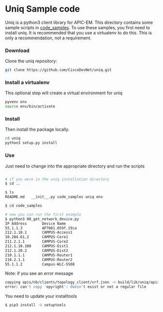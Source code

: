 # Uniq Sample code
Uniq is a python3 client library for APIC-EM.  This directory contains some sample scripts in 
[code_samples](code_samples/).  To use these samples, you first need to install uniq.  It is recommended that you use
a virtualenv to do this.  This is only a recommendation, not a requirement.

### Download
Clone the uniq repository:

``` bash
git clone https://github.com/CiscoDevNet/uniq.git
```

### Install a virtualenv
This optional step will create a virtual environment for uniq

``` bash
pyvenv env
source env/bin/activate
```

### Install
Then install the package locally.

``` bash
cd uniq
python3 setup.py install
```

### Use
Just need to change into the appropriate directory and run the scripts

``` bash

# if you were in the uniq installation directory
$ cd .. 

$ ls
README.md	__init__.py	code_samples uniq env

$ cd code_samples

# now you can run the first example
$ python3 00_get_network_device.py 
IP Address       Device Name     
55.1.1.3         AP7081.059f.19ca
212.1.10.1       CAMPUS-Access1  
10.204.61.2      CAMPUS-Core1    
211.2.1.1        CAMPUS-Core2    
212.1.10.100     CAMPUS-Dist1    
212.1.20.2       CAMPUS-Dist2    
210.1.1.1        CAMPUS-Router1  
210.2.1.1        CAMPUS-Router2  
55.1.1.2         Campus-WLC-5508 

```

Note: if you see an error message 
``` bash
copying apis/nb/clients/topology_client/vrf.json -> build/lib/uniq/apis/nb/clients/topology_client
error: can't copy 'opyright': doesn't exist or not a regular file

```
You need to update your installtools

``` bash
$ pip3 install -U setuptools
```
